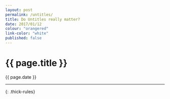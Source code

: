 ```yaml
---
layout: post
permalink: /untitles/
title: Do Untitles really matter?
date: 2017/01/12
colour: "orangered"
link-color: "white"
published: false
---
```


# {{ page.title }} 
{{ page.date }}

---
{: .thick-rules}

